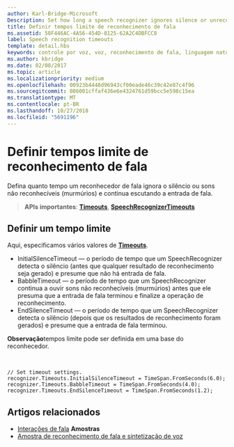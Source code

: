 ```yaml
---
author: Karl-Bridge-Microsoft
Description: Set how long a speech recognizer ignores silence or unrecognizable sounds (babble) and continues listening for speech input.
title: Definir tempos limite de reconhecimento de fala
ms.assetid: 58F446AC-4A56-454D-8125-62A2C4DBFCC8
label: Speech recognition timeouts
template: detail.hbs
keywords: controle por voz, voz, reconhecimento de fala, linguagem natural, ditado, entrada, interação do usuário
ms.author: kbridge
ms.date: 02/08/2017
ms.topic: article
ms.localizationpriority: medium
ms.openlocfilehash: 00923b4448d96943cf00eade46c39c42e87c4f96
ms.sourcegitcommit: 086001cffaf436e6e4324761d59bcc5e598c15ea
ms.translationtype: MT
ms.contentlocale: pt-BR
ms.lasthandoff: 10/27/2018
ms.locfileid: "5691196"
---
```

# <a name="set-speech-recognition-timeouts"></a>Definir tempos limite de reconhecimento de fala


Defina quanto tempo um reconhecedor de fala ignora o silêncio ou sons não reconhecíveis (murmúrios) e continua escutando a entrada de fala.

> **APIs importantes**: [**Timeouts**](https://msdn.microsoft.com/library/windows/apps/dn653253), [**SpeechRecognizerTimeouts**](https://msdn.microsoft.com/library/windows/apps/dn653230)

## <a name="set-a-timeout"></a>Definir um tempo limite


Aqui, especificamos vários valores de [**Timeouts**](https://msdn.microsoft.com/library/windows/apps/dn653253).

-   InitialSilenceTimeout — o período de tempo que um SpeechRecognizer detecta o silêncio (antes que qualquer resultado de reconhecimento seja gerado) e presume que não há entrada de fala.
-   BabbleTimeout — o período de tempo que um SpeechRecognizer continua a ouvir sons não reconhecíveis (murmúrios) antes que ele presuma que a entrada de fala terminou e finalize a operação de reconhecimento.
-   EndSilenceTimeout — o período de tempo que um SpeechRecognizer detecta o silêncio (depois que os resultados de reconhecimento foram gerados) e presume que a entrada de fala terminou.

**Observação**tempos limite pode ser definida em uma base do reconhecedor.

 

```CSharp
// Set timeout settings.
recognizer.Timeouts.InitialSilenceTimeout = TimeSpan.FromSeconds(6.0);
recognizer.Timeouts.BabbleTimeout = TimeSpan.FromSeconds(4.0);
recognizer.Timeouts.EndSilenceTimeout = TimeSpan.FromSeconds(1.2);
```

## <a name="related-articles"></a>Artigos relacionados


* [Interações de fala](speech-interactions.md)
**Amostras**
* [Amostra de reconhecimento de fala e sintetização de voz](http://go.microsoft.com/fwlink/p/?LinkID=619897)
 

 




